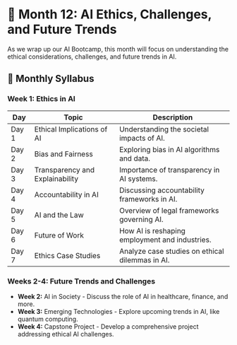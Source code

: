 # 📅 Month 12: AI Ethics, Challenges, and Future Trends

As we wrap up our AI Bootcamp, this month will focus on understanding the ethical considerations, challenges, and future trends in AI.

## 📖 Monthly Syllabus

### Week 1: Ethics in AI
| **Day** | **Topic**                           | **Description**                                      |
| ------- | ----------------------------------- | ---------------------------------------------------- |
| Day 1   | Ethical Implications of AI          | Understanding the societal impacts of AI.            |
| Day 2   | Bias and Fairness                   | Exploring bias in AI algorithms and data.           |
| Day 3   | Transparency and Explainability      | Importance of transparency in AI systems.           |
| Day 4   | Accountability in AI                | Discussing accountability frameworks in AI.         |
| Day 5   | AI and the Law                      | Overview of legal frameworks governing AI.          |
| Day 6   | Future of Work                      | How AI is reshaping employment and industries.       |
| Day 7   | Ethics Case Studies                 | Analyze case studies on ethical dilemmas in AI.     |

### Weeks 2-4: Future Trends and Challenges
- **Week 2:** AI in Society - Discuss the role of AI in healthcare, finance, and more.
- **Week 3:** Emerging Technologies - Explore upcoming trends in AI, like quantum computing.
- **Week 4:** Capstone Project - Develop a comprehensive project addressing ethical AI challenges.
